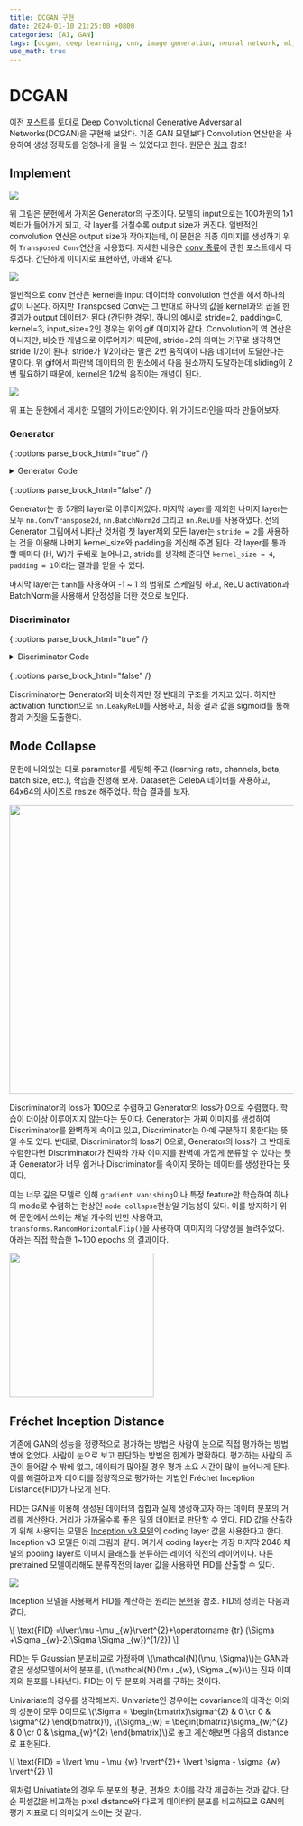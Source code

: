 ```yaml
---
title: DCGAN 구현
date: 2024-01-10 21:25:00 +0800
categories: [AI, GAN]
tags: [dcgan, deep learning, cnn, image generation, neural network, ml, ai, gan, image synthesis, computer vision, dnn, image processing, python, pytorch]
use_math: true
---
```

# DCGAN
[이전 포스트](../DCGAN)를 토대로 Deep Convolutional Generative Adversarial Networks(DCGAN)을 구현해 보았다. 기존 GAN 모델보다 Convolution 연산만을 사용하여 생성 정확도를 엄청나게 올릴 수 있었다고 한다. 원문은 [링크](https://arxiv.org/abs/1511.06434) 참조!

## Implement

<img src="{{page.img_pth}}dcgan_generator.png">

위 그림은 문헌에서 가져온 Generator의 구조이다. 모델의 input으로는 100차원의 1x1 벡터가 들어가게 되고, 각 layer를 거칠수록 output size가 커진다. 일반적인 convolution 연산은 output size가 작아지는데, 이 문헌은 최종 이미지를 생성하기 위해 `Transposed Conv`연산을 사용했다. 자세한 내용은 [conv 종류](../conv-types)에 관한 포스트에서 다루겠다. 간단하게 이미지로 표현하면, 아래와 같다.

<img src="{{page.img_pth}}transposed_conv.gif">

일반적으로 conv 연산은 kernel을 input 데이터와 convolution 연산을 해서 하나의 값이 나온다. 하지만 Transposed Conv는 그 반대로 하나의 값을 kernel과의 곱을 한 결과가 output 데이터가 된다 (간단한 경우). 하나의 예시로 stride=2, padding=0, kernel=3, input_size=2인 경우는 위의 gif 이미지와 같다. Convolution의 역 연산은 아니지만, 비슷한 개념으로 이루어지기 때문에, stride=2의 의미는 거꾸로 생각하면 stride 1/2이 된다. stride가 1/2이라는 말은 2번 움직여야 다음 데이터에 도달한다는 말이다. 위 gif에서 파란색 데이터의 한 원소에서 다음 원소까지 도달하는데 sliding이 2번 필요하기 때문에, kernel은 1/2씩 움직이는 개념이 된다.

<img src="{{page.img_pth}}dcgan_implement.png">

위 표는 문헌에서 제시한 모델의 가이드라인이다. 위 가이드라인을 따라 만들어보자.

### Generator
{::options parse_block_html="true" /}
<details><summary markdown="span">Generator Code</summary>

```python
class Generator(nn.Module):
    def __init__(self, nc, nz, ngf):
        """
        Args:
            nc = number of channels of output
            nz = generator input dim
            ngf = feature map channel size
        """
        super().__init__()
        #B, C, H, W
        #input dim size torch.Size([None, 100, 1, 1])
        self.layer1 = nn.Sequential(
            nn.ConvTranspose2d(nz, ngf*8, kernel_size=4, stride=1, padding=0, bias=False),
            nn.BatchNorm2d(ngf*8),
            nn.ReLU()
        )
        self.layer2 = nn.Sequential(
            nn.ConvTranspose2d(ngf*8, ngf*4, kernel_size=4, stride=2, padding=1, bias=False),
            nn.BatchNorm2d(ngf*4),
            nn.ReLU()
        )
        self.layer3 = nn.Sequential(
            nn.ConvTranspose2d(ngf*4, ngf*2, kernel_size=4, stride=2, padding=1, bias=False),
            nn.BatchNorm2d(ngf*2),
            nn.ReLU()
        )
        self.layer4 = nn.Sequential(
            nn.ConvTranspose2d(ngf*2, ngf, kernel_size=4, stride=2, padding=1, bias=False),
            nn.BatchNorm2d(ngf),
            nn.ReLU()
        )
        self.last = nn.Sequential(
            nn.ConvTranspose2d(ngf, nc, kernel_size=4, stride=2, padding=1, bias=False),
            nn.Tanh()
        )

    def forward(self, x):
        out = self.layer1(x)
        out = self.layer2(out)
        out = self.layer3(out)
        out = self.layer4(out)
        out = self.last(out)
        return out
```
</details>
<br/>
{::options parse_block_html="false" /}

Generator는 총 5개의 layer로 이루어져있다. 마지막 layer를 제외한 나머지 layer는 모두 `nn.ConvTranspose2d`, `nn.BatchNorm2d` 그리고 `nn.ReLU`를 사용하였다. 전의 Generator 그림에서 나타난 것처럼 첫 layer제외 모든 layer는 `stride = 2`를 사용하는 것을 이용해 나머지 kernel_size와 padding을 계산해 주면 된다. 각 layer를 통과 할 때마다 (H, W)가 두배로 늘어나고, stride를 생각해 준다면 `kernel_size = 4`, `padding = 1`이라는 결과를 얻을 수 있다.

마지막 layer는 `tanh`를 사용하여 -1 ~ 1 의 범위로 스케일링 하고, ReLU activation과 BatchNorm을 사용해서 안정성을 더한 것으로 보인다.

### Discriminator
{::options parse_block_html="true" /}
<details><summary markdown="span">Discriminator Code</summary>

```python
class Discriminator(nn.Module):
    def __init__(self, nc, ndf):
        super(Discriminator, self).__init__()

        #input: B*nc*64*64
        self.layer1 = nn.Sequential(
            nn.Conv2d(nc, ndf, kernel_size=4, stride=2, padding=1, bias=False),
            nn.LeakyReLU(0.2)
        )
        self.layer2 = nn.Sequential(
            nn.Conv2d(ndf, ndf*2, kernel_size=4, stride=2, padding=1, bias=False),
            nn.BatchNorm2d(ndf*2),
            nn.LeakyReLU(0.2)
        )
        self.layer3 = nn.Sequential(
            nn.Conv2d(ndf*2, ndf*4, kernel_size=4, stride=2, padding=1, bias=False),
            nn.BatchNorm2d(ndf*4),
            nn.LeakyReLU(0.2)
        )
        self.layer4 = nn.Sequential(
            nn.Conv2d(ndf*4, ndf*8, kernel_size=4, stride=2, padding=1, bias=False),
            nn.BatchNorm2d(ndf*8),
            nn.LeakyReLU(0.2)
        )
        self.last = nn.Sequential(
            nn.Conv2d(ndf*8, 1, kernel_size=4, stride=1, padding=0, bias=False),
            nn.Sigmoid()
        )
    
    def forward(self, x):
        out = self.layer1(x)
        out = self.layer2(out)
        out = self.layer3(out)
        out = self.layer4(out)
        out = self.last(out)
        return out
```
</details>
<br/>
{::options parse_block_html="false" /}

Discriminator는 Generator와 비슷하지만 정 반대의 구조를 가지고 있다. 하지만 activation function으로 `nn.LeakyReLU`를 사용하고, 최종 결과 값을 sigmoid를 통해 참과 거짓을 도출한다.

## Mode Collapse
문헌에 나와있는 대로 parameter를 세팅해 주고 (learning rate, channels, beta, batch size, etc.), 학습을 진행해 보자. Dataset은 CelebA 데이터를 사용하고, 64x64의 사이즈로 resize 해주었다. 학습 결과를 보자.

<img src="{{page.img_pth}}model_collapse.jpg" width="512">

Discriminator의 loss가 100으로 수렴하고 Generator의 loss가 0으로 수렴했다. 학습이 더이상 이루어지지 않는다는 뜻이다. Generator는 가짜 이미지를 생성하여 Discriminator를 완벽하게 속이고 있고, Discriminator는 아예 구분하지 못한다는 뜻일 수도 있다. 반대로, Discriminator의 loss가 0으로, Generator의 loss가 그 반대로 수렴한다면 Discriminator가 진짜와 가짜 이미지를 완벽에 가깝게 분류할 수 있다는 뜻과 Generator가 너무 쉽거나 Discriminator를 속이지 못하는 데이터를 생성한다는 뜻이다.

이는 너무 깊은 모델로 인해 `gradient vanishing`이나 특정 feature만 학습하여 하나의 mode로 수렴하는 현상인 `mode collapse`현상일 가능성이 있다. 이를 방지하기 위해 문헌에서 쓰이는 채널 개수의 반만 사용하고, `transforms.RandomHorizontalFlip()`을 사용하여 이미지의 다양성을 늘려주었다. 아래는 직접 학습한 1~100 epochs 의 결과이다.

<img src="{{page.img_pth}}dcgan_to_100epochs.gif" width="256">

## Fréchet Inception Distance
기존에 GAN의 성능을 정량적으로 평가하는 방법은 사람이 눈으로 직접 평가하는 방법밖에 없었다. 사람이 눈으로 보고 판단하는 방법은 한계가 명확하다. 평가하는 사람의 주관이 들어갈 수 밖에 없고, 데이터가 많아질 경우 평가 소요 시간이 많이 늘어나게 된다. 이를 해결하고자 데이터를 정량적으로 평가하는 기법인 Fréchet Inception Distance(FID)가 나오게 된다.

FID는 GAN을 이용해 생성된 데이터의 집합과 실제 생성하고자 하는 데이터 분포의 거리를 계산한다. 거리가 가까울수록 좋은 질의 데이터로 판단할 수 있다. FID 값을 산출하기 위해 사용되는 모델은 [Inception v3 모델](https://arxiv.org/pdf/1512.00567v3.pdf)의 coding layer 값을 사용한다고 한다. Inception v3 모델은 아래 그림과 같다. 여기서 coding layer는 가장 마지막 2048 채널의 pooling layer로 이미지 클래스를 분류하는 레이어 직전의 레이어이다. 다른 pretrained 모델이라해도 분류직전의 layer 값을 사용하면 FID를 산출할 수 있다.

<img src="{{page.img_pth}}inception_v3.png">

Inception 모델을 사용해서 FID를 계산하는 원리는 [문헌](https://arxiv.org/pdf/1706.08500.pdf)을 참조. FID의 정의는 다음과 같다.

\\[
\text{FID} =\lvert\mu -\mu _{w}\rvert^{2}+\operatorname {tr} (\Sigma +\Sigma _{w}-2(\Sigma \Sigma _{w})^{1/2})
\\]

FID는 두 Gaussian 분포비교로 가정하며 \\(\mathcal{N}(\mu, \Sigma)\\)는 GAN과 같은 생성모델에서의 분포를, \\(\mathcal{N}(\mu _{w}, \Sigma _{w})\\)는 진짜 이미지의 분포를 나타낸다. FID는 이 두 분포의 거리를 구하는 것이다. 

Univariate의 경우를 생각해보자. Univariate인 경우에는 covariance의 대각선 이외의 성분이 모두 0이므로 \\(\Sigma = \begin{bmatrix}\sigma^{2} & 0 \cr 0 & \sigma^{2} \end{bmatrix}\\), \\(\Sigma_{w} = \begin{bmatrix}\sigma_{w}^{2} & 0 \cr 0 & \sigma_{w}^{2} \end{bmatrix}\\)로 놓고 계산해보면 다음의 distance로 표현된다.

\\[
\text{FID} = \lvert \mu - \mu_{w} \rvert^{2}+ \lvert \sigma - \sigma_{w} \rvert^{2}
\\]

위처럼 Univatiate의 경우 두 분포의 평균, 편차의 차이를 각각 제곱하는 것과 같다. 단순 픽셀값을 비교하는 pixel distance와 다르게 데이터의 분포를 비교하므로 GAN의 평가 지표로 더 의미있게 쓰이는 것 같다.